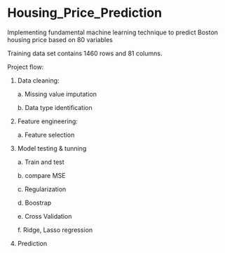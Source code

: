 # Housing_Price_Prediction
Implementing fundamental machine learning technique to predict Boston housing price based on 80 variables

Training data set contains 1460 rows and 81 columns.

Project flow:

1. Data cleaning:

    a. Missing value imputation
  
    b. Data type identification
  
2. Feature engineering:
  
    a. Feature selection
  
  
3. Model testing & tunning

    a. Train and test
  
    b. compare MSE
  
    c. Regularization
    
    d. Boostrap
    
    e. Cross Validation
    
    f. Ridge, Lasso regression

4. Prediction
